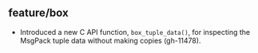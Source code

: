## feature/box

* Introduced a new C API function, `box_tuple_data()`, for inspecting
  the MsgPack tuple data without making copies (gh-11478).
